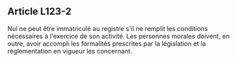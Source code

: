 Article L123-2
----
Nul ne peut être immatriculé au registre s'il ne remplit les conditions
nécessaires à l'exercice de son activité. Les personnes morales doivent, en
outre, avoir accompli les formalités prescrites par la législation et la
réglementation en vigueur les concernant.
